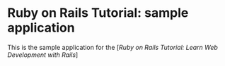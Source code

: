 # Ruby on Rails Tutorial: sample application

This is the sample application for the [*Ruby on Rails Tutorial:
Learn Web Development with Rails*]